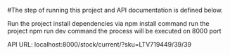 
#The step of running this project and API documentation is defined below.

Run the project  install dependencies via npm install command run the project npm run dev command the process will be executed on 8000 port

API URL: localhost:8000/stock/current/?sku=LTV719449/39/39
